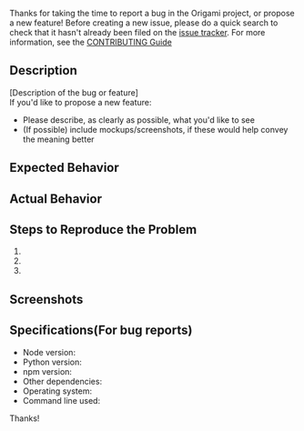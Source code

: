 Thanks for taking the time to report a bug in the Origami project, or propose a new feature! Before creating a new issue, please do a quick search to check that it hasn't already been filed on the [issue tracker](https://github.com/Cloud-CV/Origami/issues).
For more information, see the [CONTRIBUTING Guide](https://github.com/Cloud-CV/Origami/blob/master/.github/CONTRIBUTING.md) 

## Description

[Description of the bug or feature]</br>
If you'd like to propose a new feature:
- Please describe, as clearly as possible, what you'd like to see
- (If possible) include mockups/screenshots, if these would help convey the meaning better

## Expected Behavior


## Actual Behavior


## Steps to Reproduce the Problem

  1.
  2.
  3.

## Screenshots

## Specifications(For bug reports)

- Node version:
- Python version:
- npm version:
- Other dependencies:
- Operating system:
- Command line used:


Thanks!
